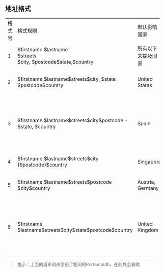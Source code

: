## 地址格式

<table>
	<tbody>
		<tr>
			<td>格式号</td><td>格式规则</td><td>默认影响国家</td><td>示例</td>
		</tr>
		<tr>
			<td>1</td><td>$firstname $lastname<br /> $streets<br /> $city, $postcode$state,$country</td><td>所有以下未提及国家</td><td>James Logan496 Victoria StreetSydney, 2010New South Wales, Australia</td>
		</tr>
		<tr>
			<td>2</td><td>$firstname $lastname$streets$city, $state&nbsp;&nbsp; $postcode$country</td><td>United States</td><td>John Doe123 Magnolia StreetDallas, TX&nbsp;&nbsp; 55803-0034United States</td>
		</tr>
		<tr>
			<td>3</td><td>$firstname $lastname$streets$city$postcode - $state, $country</td><td>Spain</td><td>Martina GonzalezGeneral Castanos, 86Barcelona08003 - Barcelona, Spain提示：上面的城市和州都为Barcelona，西班牙使用省的称呼代替州</td>
		</tr>
		<tr>
			<td>4</td><td>$firstname $lastname$streets$city ($postcode)$country</td><td>Singapore</td><td>ohn Low16 Whampoa DriveSingapore (260042)Singapore</td>
		</tr>
		<tr>
			<td>5</td><td>$firstname $lastname$streets$postcode $city$country</td><td>Austria, Germany</td><td>Heidi KohlerLentzeallee 19414195 BerlinGermany</td>
		</tr>
		<tr>
			<td>6</td><td>$firstname $lastname$streets$city$state$postcode$country</td><td>United Kingdom</td><td>James Watson1 St. Georges Business CentrePortsmouthPO1 3AXUnited Kingdom提示：上面的城市和州使用了相同的Portsmouth，在此处会省略</td>
		</tr>
	</tbody>
</table>

> 提示：上面的城市和州使用了相同的Portsmouth，在此处会省略 
